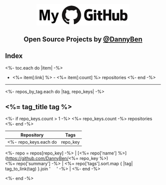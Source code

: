 <div align='center'>

<img src='/assets/github.png' width=300>

## Open Source Projects by <a href="https://github.com/dannyben">@DannyBen</a>

</div>

## Index

<%- toc.each do |item| -%>
- <%= item[:link] %> - <%= item[:count] %> repositories
<%- end -%>

---

<%- repos_by_tag.each do |tag, repo_keys| -%>

## <%= tag_title tag %>
<%- if repo_keys.count > 1 -%>
<%= repo_keys.count -%> repositories
<%- end -%>

| Repository  | Tags |
|-------------|------|
<%- repo_keys.each do |repo_key| -%>
<%- repo = repos[repo_key] -%>
| [<%= repo['name'] %>](https://github.com/DannyBen/<%= repo_key %>) <br> <%= repo['summary'] -%> | <%= repo['tags'].sort.map { |tag| tag_to_link(tag) }.join ' &nbsp;&nbsp;&nbsp; ' -%> |
<%- end -%>

<%- end -%>

